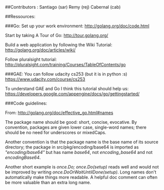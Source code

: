 ##Contributors :
Santiago (sar)
Remy (rej)
Cabernal (cab)


##Ressources:

###Go:
Set up your work environment:
http://golang.org/doc/code.html

Start by taking A Tour of Go:
http://tour.golang.org/

Build a web application by following the Wiki Tutorial:
http://golang.org/doc/articles/wiki/

Follow pluralsight tutorial:
http://pluralsight.com/training/Courses/TableOfContents/go

###GAE:
You can follow udacity cs253  (but it is in python :s)
https://www.udacity.com/course/cs253

To understand GAE and Go I think this tutorial should help us: 
https://developers.google.com/appengine/docs/go/gettingstarted/


###Code guidelines:

From: http://golang.org/doc/effective_go.html#names

The package name should be good: short, concise, evocative. By convention, packages are given lower case, single-word names; there should be no need for underscores or mixedCaps. 

Another convention is that the package name is the base name of its source directory; the package in src/pkg/encoding/base64 is imported as *"encoding/base64"* but has name *base64*, not *encoding_base64* and not *encodingBase64*.

Another short example is *once.Do;* *once.Do(setup)* reads well and would not be improved by writing *once.DoOrWaitUntilDone(setup)*. Long names don't automatically make things more readable. A helpful doc comment can often be more valuable than an extra long name.